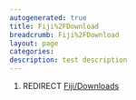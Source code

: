 ```yaml
---
autogenerated: true
title: Fiji%2FDownload
breadcrumb: Fiji%2FDownload
layout: page
categories: 
description: test description
---
```


1.  REDIRECT [Fiji/Downloads](Fiji/Downloads)
